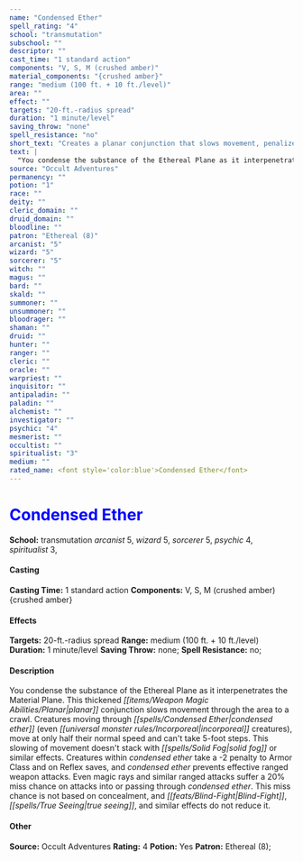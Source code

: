 ```yaml
---
name: "Condensed Ether"
spell_rating: "4"
school: "transmutation"
subschool: ""
descriptor: ""
cast_time: "1 standard action"
components: "V, S, M (crushed amber)"
material_components: "{crushed amber}"
range: "medium (100 ft. + 10 ft./level)"
area: ""
effect: ""
targets: "20-ft.-radius spread"
duration: "1 minute/level"
saving_throw: "none"
spell_resistance: "no"
short_text: "Creates a planar conjunction that slows movement, penalizes AC and Reflex saves, and imposes a miss chance on ranged attacks."
text: |
  "You condense the substance of the Ethereal Plane as it interpenetrates the Material Plane. This thickened planar conjunction slows movement through the area to a crawl. Creatures moving through _condensed ether_ (even incorporeal creatures), move at only half their normal speed and can't take 5-foot steps. This slowing of movement doesn't stack with _solid fog_ or similar effects. Creatures within _condensed ether_ take a -2 penalty to Armor Class and on Reflex saves, and _condensed ether_ prevents effective ranged weapon attacks. Even magic rays and similar ranged attacks suffer a 20% miss chance on attacks into or passing through _condensed ether_. This miss chance is not based on concealment, and Blind-Fight, _true seeing_, and similar effects do not reduce it."
source: "Occult Adventures"
permanency: ""
potion: "1"
race: ""
deity: ""
cleric_domain: ""
druid_domain: ""
bloodline: ""
patron: "Ethereal (8)"
arcanist: "5"
wizard: "5"
sorcerer: "5"
witch: ""
magus: ""
bard: ""
skald: ""
summoner: ""
unsummoner: ""
bloodrager: ""
shaman: ""
druid: ""
hunter: ""
ranger: ""
cleric: ""
oracle: ""
warpriest: ""
inquisitor: ""
antipaladin: ""
paladin: ""
alchemist: ""
investigator: ""
psychic: "4"
mesmerist: ""
occultist: ""
spiritualist: "3"
medium: ""
rated_name: <font style='color:blue'>Condensed Ether</font>
---
```


# <font style='color:blue'>Condensed Ether</font> 
**School:** transmutation 
_arcanist_ 5, _wizard_ 5, _sorcerer_ 5, _psychic_ 4, _spiritualist_ 3, 
#### Casting
**Casting Time:** 1 standard action
 **Components:** V, S, M (crushed amber) {crushed amber}
 #### Effects
**Targets:** 20-ft.-radius spread
**Range:** medium (100 ft. + 10 ft./level)
**Duration:** 1 minute/level
**Saving Throw:** none; **Spell Resistance:** no; 
 #### Description
You condense the substance of the Ethereal Plane as it interpenetrates the Material Plane. This thickened _[[items/Weapon Magic Abilities/Planar|planar]]_ conjunction slows movement through the area to a crawl. Creatures moving through _[[spells/Condensed Ether|condensed ether]]_ (even _[[universal monster rules/Incorporeal|incorporeal]]_ creatures), move at only half their normal speed and can't take 5-foot steps. This slowing of movement doesn't stack with _[[spells/Solid Fog|solid fog]]_ or similar effects. Creatures within _condensed ether_ take a -2 penalty to Armor Class and on Reflex saves, and _condensed ether_ prevents effective ranged weapon attacks. Even magic rays and similar ranged attacks suffer a 20% miss chance on attacks into or passing through _condensed ether_. This miss chance is not based on concealment, and _[[feats/Blind-Fight|Blind-Fight]]_, _[[spells/True Seeing|true seeing]]_, and similar effects do not reduce it.

 #### Other
**Source:** Occult Adventures
**Rating:** 4
**Potion:** Yes
**Patron:** Ethereal (8); 